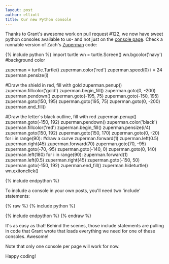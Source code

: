```yaml
---
layout: post
author: elliott
title: Our new Python console
---
```


Thanks to Grant's awesome work on pull request #122, we now have sweet python consoles available to us- and not just on the [console page](silshack.github.io/spring2014/console.html).  Check a runnable version of Zach's [Zuperman](http://silshack.github.io/spring2014/2014/01/16/zuperman.html) code:

{% include python %}
import turtle
wn = turtle.Screen()
wn.bgcolor('navy') #background color

zuperman = turtle.Turtle()
zuperman.color('red')
zuperman.speed(0)
i = 24
zuperman.pensize(i)      

#Draw the shield in red, fill with gold
zuperman.penup()
zuperman.fillcolor('gold')
zuperman.begin_fill()
zuperman.goto(0, -200)
zuperman.pendown()
zuperman.goto(-195, 75)
zuperman.goto(-150, 195)
zuperman.goto(150, 195)
zuperman.goto(195, 75)
zuperman.goto(0, -200)
zuperman.end_fill()

#Draw the letter's black outline, fill with red
zuperman.penup()
zuperman.goto(-150, 192)
zuperman.pendown()
zuperman.color('black')
zuperman.fillcolor('red')
zuperman.begin_fill()
zuperman.pensize(i/4)
zuperman.goto(150, 192)
zuperman.goto(150, 170)
zuperman.goto(0, -20)
for i in range(90): #draw a curve
    zuperman.forward(1)
   zuperman.left(0.5)
zuperman.right(45)
zuperman.forward(70)
zuperman.goto(70, -95)
zuperman.goto(-70,-95)
zuperman.goto(-140, 0)
zuperman.goto(0, 140)
zuperman.left(180)
for i in range(90):
    zuperman.forward(1)
    zuperman.left(0.5)
zuperman.right(45)
zuperman.goto(-150, 50)
zuperman.goto(-150, 192)
zuperman.end_fill()
zuperman.hideturtle()
wn.exitonclick()

{% include endpython %}


To include a console in your own posts, you'll need two 'include' statements:

{% raw %}
{% include python %}

<python code here>

{% include endpython %}
{% endraw %}

It's as easy as that!  Behind the scenes, those include statements are pulling in code that Grant wrote that loads everything we need for one of these consoles.  Awesome!

Note that only one console per page will work for now.

Happy coding!